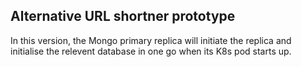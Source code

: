 ## Alternative URL shortner prototype
In this version, the Mongo primary replica will initiate the replica and initialise the relevent database in one go when its K8s pod starts up.

